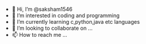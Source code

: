 - 👋 Hi, I’m @saksham1546
- 👀 I’m interested in coding and programming
- 🌱 I’m currently learning c,python,java etc languages
- 💞️ I’m looking to collaborate on ...
- 📫 How to reach me ...

<!---
saksham1546/saksham1546 is a ✨ special ✨ repository because its `README.md` (this file) appears on your GitHub profile.
You can click the Preview link to take a look at your changes.
--->
